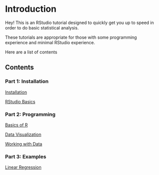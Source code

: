 # Introduction

Hey! This is an RStudio tutorial designed to quickly get you up to speed
in order to do basic statistical analysis.

These tutorials are appropriate for those with some programming
experience and minimal RStudio experience.

Here are a list of contents

## Contents

### Part 1: Installation

[Installation](/Part%201%20Installation\Installation)

[RStudio Basics](/Part%201%20Installation\RStudio%20Basics)

### Part 2: Programming

[Basics of R](/Part%202%20Programming\Basics%20of%20R)

[Data Visualization](/Part%202%20Programming\Data%20Visualization)

[Working with Data](/Part%202%20Programming\Working%20with%20Data)

### Part 3: Examples

[Linear Regression](/Examples\Regression\Housing-Regression)

